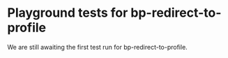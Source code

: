 # Playground tests for bp-redirect-to-profile
We are still awaiting the first test run for bp-redirect-to-profile.

